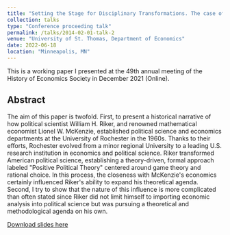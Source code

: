```yaml
---
title: "Setting the Stage for Disciplinary Transformations. The case of the University of Rochester in the 1960s"
collection: talks
type: "Conference proceeding talk"
permalink: /talks/2014-02-01-talk-2
venue: "University of St. Thomas, Department of Economics"
date: 2022-06-18
location: "Minneapolis, MN"
---
```

This is a working paper I presented at the 49th annual meeting of the History of Economics Society in December 2021 (Online).

## Abstract

The aim of this paper is twofold. First, to present a historical narrative of how political scientist William H. Riker, and renowned mathematical economist Lionel W. McKenzie, established political science and economics departments at the University of Rochester in the 1960s. Thanks to their efforts, Rochester evolved from a minor regional University to a leading U.S. research institution in economics and political science. Riker transformed American political science, establishing a theory-driven, formal approach labeled "Positive Political Theory" centered around game theory and rational choice. In this process, the closeness with McKenzie's economics certainly influenced Riker's ability to expand his theoretical agenda. Second, I try to show that the nature of this influence is more complicated than often stated since Riker did not limit himself to importing economic analysis into political science but was pursuing a theoretical and methodological agenda on his own.

[Download slides here](http//:gianludam.github.io/files/SlidesHES2022.pdf)
